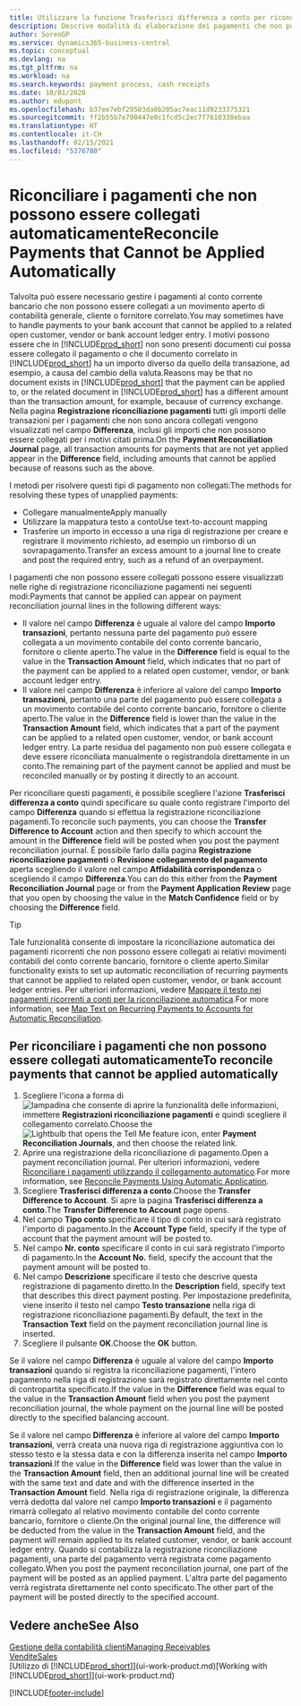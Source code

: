 ```yaml
---
title: Utilizzare la funzione Trasferisci differenza a conto per riconciliare i pagamenti
description: Descrive modalità di elaborazione dei pagamenti che non possono essere collegati a un documento, ad esempio, quando un tasso di cambio comporta una differenza negli importi.
author: SorenGP
ms.service: dynamics365-business-central
ms.topic: conceptual
ms.devlang: na
ms.tgt_pltfrm: na
ms.workload: na
ms.search.keywords: payment process, cash receipts
ms.date: 10/01/2020
ms.author: edupont
ms.openlocfilehash: b37ee7ebf29503da0b205ac7eac11d9233375321
ms.sourcegitcommit: ff2b55b7e790447e0c1fcd5c2ec7f7610338ebaa
ms.translationtype: HT
ms.contentlocale: it-CH
ms.lasthandoff: 02/15/2021
ms.locfileid: "5376780"
---
```

# <a name="reconcile-payments-that-cannot-be-applied-automatically"></a><span data-ttu-id="e9d98-103">Riconciliare i pagamenti che non possono essere collegati automaticamente</span><span class="sxs-lookup"><span data-stu-id="e9d98-103">Reconcile Payments that Cannot be Applied Automatically</span></span>
<span data-ttu-id="e9d98-104">Talvolta può essere necessario gestire i pagamenti al conto corrente bancario che non possono essere collegati a un movimento aperto di contabilità generale, cliente o fornitore correlato.</span><span class="sxs-lookup"><span data-stu-id="e9d98-104">You may sometimes have to handle payments to your bank account that cannot be applied to a related open customer, vendor or bank account ledger entry.</span></span> <span data-ttu-id="e9d98-105">I motivi possono essere che in [!INCLUDE[prod_short](includes/prod_short.md)] non sono presenti documenti cui possa essere collegato il pagamento o che il documento correlato in [!INCLUDE[prod_short](includes/prod_short.md)] ha un importo diverso da quello della transazione, ad esempio, a causa del cambio della valuta.</span><span class="sxs-lookup"><span data-stu-id="e9d98-105">Reasons may be that no document exists in [!INCLUDE[prod_short](includes/prod_short.md)] that the payment can be applied to, or the related document in [!INCLUDE[prod_short](includes/prod_short.md)] has a different amount than the transaction amount, for example, because of currency exchange.</span></span> <span data-ttu-id="e9d98-106">Nella pagina **Registrazione riconciliazione pagamenti** tutti gli importi delle transazioni per i pagamenti che non sono ancora collegati vengono visualizzati nel campo **Differenza**, inclusi gli importi che non possono essere collegati per i motivi citati prima.</span><span class="sxs-lookup"><span data-stu-id="e9d98-106">On the **Payment Reconciliation Journal** page, all transaction amounts for payments that are not yet applied appear in the **Difference** field, including amounts that cannot be applied because of reasons such as the above.</span></span>

<span data-ttu-id="e9d98-107">I metodi per risolvere questi tipi di pagamento non collegati:</span><span class="sxs-lookup"><span data-stu-id="e9d98-107">The methods for resolving these types of unapplied payments:</span></span>
* <span data-ttu-id="e9d98-108">Collegare manualmente</span><span class="sxs-lookup"><span data-stu-id="e9d98-108">Apply manually</span></span>
* <span data-ttu-id="e9d98-109">Utilizzare la mappatura testo a conto</span><span class="sxs-lookup"><span data-stu-id="e9d98-109">Use text-to-account mapping</span></span>
* <span data-ttu-id="e9d98-110">Trasferire un importo in eccesso a una riga di registrazione per creare e registrare il movimento richiesto, ad esempio un rimborso di un sovrapagamento.</span><span class="sxs-lookup"><span data-stu-id="e9d98-110">Transfer an excess amount to a journal line to create and post the required entry, such as a refund of an overpayment.</span></span>

<span data-ttu-id="e9d98-111">I pagamenti che non possono essere collegati possono essere visualizzati nelle righe di registrazione riconciliazione pagamenti nei seguenti modi:</span><span class="sxs-lookup"><span data-stu-id="e9d98-111">Payments that cannot be applied can appear on payment reconciliation journal lines in the following different ways:</span></span>

* <span data-ttu-id="e9d98-112">Il valore nel campo **Differenza** è uguale al valore del campo **Importo transazioni**, pertanto nessuna parte del pagamento può essere collegata a un movimento contabile del conto corrente bancario, fornitore o cliente aperto.</span><span class="sxs-lookup"><span data-stu-id="e9d98-112">The value in the **Difference** field is equal to the value in the **Transaction Amount** field, which indicates that no part of the payment can be applied to a related open customer, vendor, or bank account ledger entry.</span></span>
* <span data-ttu-id="e9d98-113">Il valore nel campo **Differenza** è inferiore al valore del campo **Importo transazioni**, pertanto una parte del pagamento può essere collegata a un movimento contabile del conto corrente bancario, fornitore o cliente aperto.</span><span class="sxs-lookup"><span data-stu-id="e9d98-113">The value in the **Difference** field is lower than the value in the **Transaction Amount** field, which indicates that a part of the payment can be applied to a related open customer, vendor, or bank account ledger entry.</span></span> <span data-ttu-id="e9d98-114">La parte residua del pagamento non può essere collegata e deve essere riconciliata manualmente o registrandola direttamente in un conto.</span><span class="sxs-lookup"><span data-stu-id="e9d98-114">The remaining part of the payment cannot be applied and must be reconciled manually or by posting it directly to an account.</span></span>

<span data-ttu-id="e9d98-115">Per riconciliare questi pagamenti, è possibile scegliere l'azione **Trasferisci differenza a conto** quindi specificare su quale conto registrare l'importo del campo **Differenza** quando si effettua la registrazione riconciliazione pagamenti.</span><span class="sxs-lookup"><span data-stu-id="e9d98-115">To reconcile such payments, you can choose the **Transfer Difference to Account** action and then specify to which account the amount in the **Difference** field will be posted when you post the payment reconciliation journal.</span></span> <span data-ttu-id="e9d98-116">È possibile farlo dalla pagina **Registrazione riconciliazione pagamenti** o **Revisione collegamento del pagamento** aperta scegliendo il valore nel campo **Affidabilità corrispondenza** o scegliendo il campo **Differenza**.</span><span class="sxs-lookup"><span data-stu-id="e9d98-116">You can do this either from the **Payment Reconciliation Journal** page or from the **Payment Application Review** page that you open by choosing the value in the **Match Confidence** field or by choosing the **Difference** field.</span></span>

> [!TIP]  
>   <span data-ttu-id="e9d98-117">Tale funzionalità consente di impostare la riconciliazione automatica dei pagamenti ricorrenti che non possono essere collegati ai relativi movimenti contabili del conto corrente bancario, fornitore o cliente aperto.</span><span class="sxs-lookup"><span data-stu-id="e9d98-117">Similar functionality exists to set up automatic reconciliation of recurring payments that cannot be applied to related open customer, vendor, or bank account ledger entries.</span></span> <span data-ttu-id="e9d98-118">Per ulteriori informazioni, vedere [Mappare il testo nei pagamenti ricorrenti a conti per la riconciliazione automatica](receivables-how-map-text-recurring-payments-accounts-auto-reconcilliation.md).</span><span class="sxs-lookup"><span data-stu-id="e9d98-118">For more information, see [Map Text on Recurring Payments to Accounts for Automatic Reconciliation](receivables-how-map-text-recurring-payments-accounts-auto-reconcilliation.md).</span></span>

## <a name="to-reconcile-payments-that-cannot-be-applied-automatically"></a><span data-ttu-id="e9d98-119">Per riconciliare i pagamenti che non possono essere collegati automaticamente</span><span class="sxs-lookup"><span data-stu-id="e9d98-119">To reconcile payments that cannot be applied automatically</span></span>
1. <span data-ttu-id="e9d98-120">Scegliere l'icona a forma di ![lampadina che consente di aprire la funzionalità delle informazioni](media/ui-search/search_small.png "Informazioni sull'operazione che si desidera eseguire"), immettere **Registrazioni riconciliazione pagamenti** e quindi scegliere il collegamento correlato.</span><span class="sxs-lookup"><span data-stu-id="e9d98-120">Choose the ![Lightbulb that opens the Tell Me feature](media/ui-search/search_small.png "Tell me what you want to do") icon, enter **Payment Reconciliation Journals**, and then choose the related link.</span></span>
2. <span data-ttu-id="e9d98-121">Aprire una registrazione della riconciliazione di pagamento.</span><span class="sxs-lookup"><span data-stu-id="e9d98-121">Open a payment reconciliation journal.</span></span> <span data-ttu-id="e9d98-122">Per ulteriori informazioni, vedere [Riconciliare i pagamenti utilizzando il collegamento automatico](receivables-how-reconcile-payments-auto-application.md).</span><span class="sxs-lookup"><span data-stu-id="e9d98-122">For more information, see [Reconcile Payments Using Automatic Application](receivables-how-reconcile-payments-auto-application.md).</span></span>
3. <span data-ttu-id="e9d98-123">Scegliere **Trasferisci differenza a conto**.</span><span class="sxs-lookup"><span data-stu-id="e9d98-123">Choose the **Transfer Difference to Account**.</span></span> <span data-ttu-id="e9d98-124">Si apre la pagina **Trasferisci differenza a conto**.</span><span class="sxs-lookup"><span data-stu-id="e9d98-124">The **Transfer Difference to Account** page opens.</span></span>
4. <span data-ttu-id="e9d98-125">Nel campo **Tipo conto** specificare il tipo di conto in cui sarà registrato l'importo di pagamento.</span><span class="sxs-lookup"><span data-stu-id="e9d98-125">In the **Account Type** field, specify if the type of account that the payment amount will be posted to.</span></span>
5. <span data-ttu-id="e9d98-126">Nel campo **Nr. conto** specificare il conto in cui sarà registrato l'importo di pagamento.</span><span class="sxs-lookup"><span data-stu-id="e9d98-126">In the **Account No.** field, specify the account that the payment amount will be posted to.</span></span>
6. <span data-ttu-id="e9d98-127">Nel campo **Descrizione** specificare il testo che descrive questa registrazione di pagamento diretto.</span><span class="sxs-lookup"><span data-stu-id="e9d98-127">In the **Description** field, specify text that describes this direct payment posting.</span></span> <span data-ttu-id="e9d98-128">Per impostazione predefinita, viene inserito il testo nel campo **Testo transazione** nella riga di registrazione riconciliazione pagamenti.</span><span class="sxs-lookup"><span data-stu-id="e9d98-128">By default, the text in the **Transaction Text** field on the payment reconciliation journal line is inserted.</span></span>
7. <span data-ttu-id="e9d98-129">Scegliere il pulsante **OK**.</span><span class="sxs-lookup"><span data-stu-id="e9d98-129">Choose the **OK** button.</span></span>

<span data-ttu-id="e9d98-130">Se il valore nel campo **Differenza** è uguale al valore del campo **Importo transazioni** quando si registra la riconciliazione pagamenti, l'intero pagamento nella riga di registrazione sarà registrato direttamente nel conto di contropartita specificato.</span><span class="sxs-lookup"><span data-stu-id="e9d98-130">If the value in the **Difference** field was equal to the value in the **Transaction Amount** field when you post the payment reconciliation journal, the whole payment on the journal line will be posted directly to the specified balancing account.</span></span>

<span data-ttu-id="e9d98-131">Se il valore nel campo **Differenza** è inferiore al valore del campo **Importo transazioni**, verrà creata una nuova riga di registrazione aggiuntiva con lo stesso testo e la stessa data e con la differenza inserita nel campo **Importo transazioni**.</span><span class="sxs-lookup"><span data-stu-id="e9d98-131">If the value in the **Difference** field was lower than the value in the **Transaction Amount** field, then an additional journal line will be created with the same text and date and with the difference inserted in the **Transaction Amount** field.</span></span> <span data-ttu-id="e9d98-132">Nella riga di registrazione originale, la differenza verrà dedotta dal valore nel campo **Importo transazioni** e il pagamento rimarrà collegato al relativo movimento contabile del conto corrente bancario, fornitore o cliente.</span><span class="sxs-lookup"><span data-stu-id="e9d98-132">On the original journal line, the difference will be deducted from the value in the **Transaction Amount** field, and the payment will remain applied to its related customer, vendor, or bank account ledger entry.</span></span> <span data-ttu-id="e9d98-133">Quando si contabilizza la registrazione riconciliazione pagamenti, una parte del pagamento verrà registrata come pagamento collegato.</span><span class="sxs-lookup"><span data-stu-id="e9d98-133">When you post the payment reconciliation journal, one part of the payment will be posted as an applied payment.</span></span> <span data-ttu-id="e9d98-134">L'altra parte del pagamento verrà registrata direttamente nel conto specificato.</span><span class="sxs-lookup"><span data-stu-id="e9d98-134">The other part of the payment will be posted directly to the specified account.</span></span>

## <a name="see-also"></a><span data-ttu-id="e9d98-135">Vedere anche</span><span class="sxs-lookup"><span data-stu-id="e9d98-135">See Also</span></span>
[<span data-ttu-id="e9d98-136">Gestione della contabilità clienti</span><span class="sxs-lookup"><span data-stu-id="e9d98-136">Managing Receivables</span></span>](receivables-manage-receivables.md)  
[<span data-ttu-id="e9d98-137">Vendite</span><span class="sxs-lookup"><span data-stu-id="e9d98-137">Sales</span></span>](sales-manage-sales.md)  
<span data-ttu-id="e9d98-138">[Utilizzo di [!INCLUDE[prod_short](includes/prod_short.md)]](ui-work-product.md)</span><span class="sxs-lookup"><span data-stu-id="e9d98-138">[Working with [!INCLUDE[prod_short](includes/prod_short.md)]](ui-work-product.md)</span></span>


[!INCLUDE[footer-include](includes/footer-banner.md)]